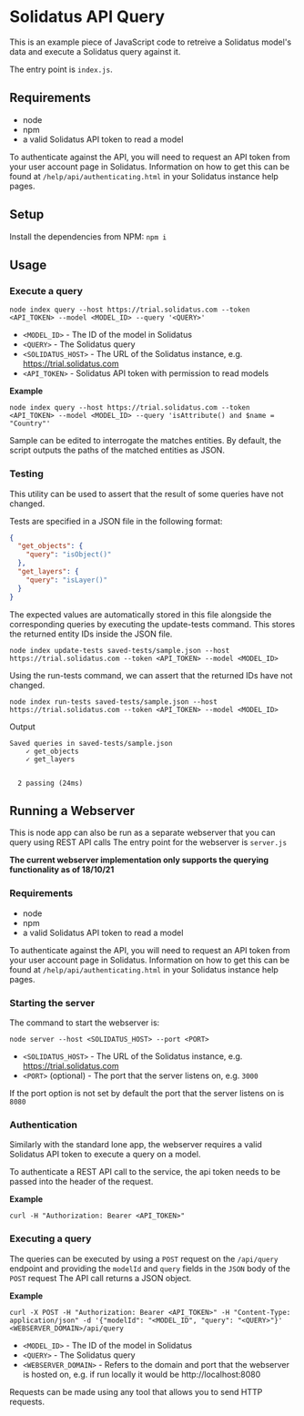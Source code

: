 # Solidatus API Query

This is an example piece of JavaScript code to retreive a Solidatus model's data and execute a Solidatus query against it.

The entry point is `index.js`.

## Requirements

- node
- npm
- a valid Solidatus API token to read a model

To authenticate against the API, you will need to request an API token from your user account page in Solidatus. Information on how to get this can be found at `/help/api/authenticating.html` in your Solidatus instance help pages.

## Setup

Install the dependencies from NPM:
`npm i`

## Usage

### Execute a query

`node index query --host https://trial.solidatus.com --token <API_TOKEN> --model <MODEL_ID> --query '<QUERY>'`

- `<MODEL_ID>` - The ID of the model in Solidatus
- `<QUERY>` - The Solidatus query
- `<SOLIDATUS_HOST>` - The URL of the Solidatus instance, e.g. https://trial.solidatus.com
- `<API_TOKEN>` - Solidatus API token with permission to read models

**Example**

`node index query --host https://trial.solidatus.com --token <API_TOKEN> --model <MODEL_ID> --query 'isAttribute() and $name = "Country"'`

Sample can be edited to interrogate the matches entities. By default, the script outputs the paths of the matched entities as JSON.

### Testing

This utility can be used to assert that the result of some queries have not changed.

Tests are specified in a JSON file in the following format:

```json
{
  "get_objects": {
    "query": "isObject()"
  },
  "get_layers": {
    "query": "isLayer()"
  }
}
```

The expected values are automatically stored in this file alongside the corresponding queries by executing the update-tests command. This stores the returned entity IDs inside the JSON file.

`node index update-tests saved-tests/sample.json --host https://trial.solidatus.com --token <API_TOKEN> --model <MODEL_ID>`

Using the run-tests command, we can assert that the returned IDs have not changed.

`node index run-tests saved-tests/sample.json --host https://trial.solidatus.com --token <API_TOKEN> --model <MODEL_ID>`

Output

```
Saved queries in saved-tests/sample.json
    ✓ get_objects
    ✓ get_layers


  2 passing (24ms)
```

## Running a Webserver

This is node app can also be run as a separate webserver that you can query using REST API calls 
The entry point for the webserver is `server.js`

**The current webserver implementation only supports the querying functionality as of 18/10/21**
### Requirements

- node
- npm
- a valid Solidatus API token to read a model

To authenticate against the API, you will need to request an API token from your user account page in Solidatus. Information on how to get this can be found at `/help/api/authenticating.html` in your Solidatus instance help pages.

### Starting the server

The command to start the webserver is:

`node server --host <SOLIDATUS_HOST> --port <PORT>`

- `<SOLIDATUS_HOST>` - The URL of the Solidatus instance, e.g. https://trial.solidatus.com
- `<PORT>` (optional) - The port that the server listens on, e.g. `3000`

If the port option is not set by default the port that the server listens on is `8080`

### Authentication

Similarly with the standard lone app, the webserver requires a valid Solidatus API token to execute a query on a model.

To authenticate a REST API call to the service, the api token needs to be passed into the header of the request.

**Example**

`curl -H "Authorization: Bearer <API_TOKEN>"`
### Executing a query

The queries can be executed by using a `POST` request on the `/api/query` endpoint and providing the `modelId` and `query` fields in the `JSON` body of the `POST` request
The API call returns a JSON object.

**Example**

`curl -X POST -H "Authorization: Bearer <API_TOKEN>" -H "Content-Type: application/json" -d '{"modelId": "<MODEL_ID", "query": "<QUERY>"}' <WEBSERVER_DOMAIN>/api/query`

- `<MODEL_ID>` - The ID of the model in Solidatus
- `<QUERY>` - The Solidatus query
- `<WEBSERVER_DOMAIN>` - Refers to the domain and port that the webserver is hosted on, e.g. if run locally it would be http://localhost:8080

Requests can be made using any tool that allows you to send HTTP requests.


